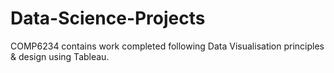 # Data-Science-Projects

COMP6234 contains work completed following Data Visualisation principles & design using Tableau. 
